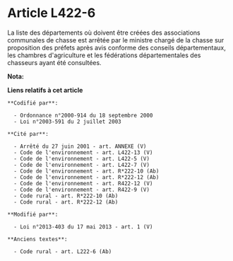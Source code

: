 # Article L422-6

La liste des départements où doivent être créées des associations communales de chasse est arrêtée par le ministre chargé de
la chasse sur proposition des préfets après avis conforme des conseils départementaux, les chambres d'agriculture et les
fédérations départementales des chasseurs ayant été consultées.

**Nota:**



**Liens relatifs à cet article**

	**Codifié par**:

	  - Ordonnance n°2000-914 du 18 septembre 2000
	  - Loi n°2003-591 du 2 juillet 2003

	**Cité par**:

	  - Arrêté du 27 juin 2001 - art. ANNEXE (V)
	  - Code de l'environnement - art. L422-13 (V)
	  - Code de l'environnement - art. L422-5 (V)
	  - Code de l'environnement - art. L422-7 (V)
	  - Code de l'environnement - art. R*222-10 (Ab)
	  - Code de l'environnement - art. R*222-12 (Ab)
	  - Code de l'environnement - art. R422-12 (V)
	  - Code de l'environnement - art. R422-9 (V)
	  - Code rural - art. R*222-10 (Ab)
	  - Code rural - art. R*222-12 (Ab)

	**Modifié par**:

	  - Loi n°2013-403 du 17 mai 2013 - art. 1 (V)

	**Anciens textes**:

	  - Code rural - art. L222-6 (Ab)
